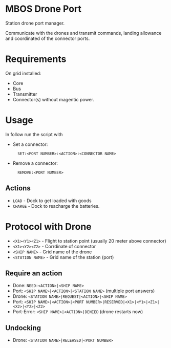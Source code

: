 # MBOS Drone Port
Station drone port manager.

Communicate with the drones and transmit commands, landing allowance and coordinated of the connector ports.


# Requirements
On grid installed:
* Core
* Bus
* Transmitter
* Connector(s) without magentic power.

# Usage
In follow run the script with

* Set a connector:

		SET:<PORT NUMBER>:<ACTION>:<CONNECTOR NAME>

* Remove a connector:

		REMOVE:<PORT NUMBER>

## Actions
* `LOAD` - Dock to get loaded with goods
* `CHARGE` - Dock to reacharge the batteries.

# Protocol with Drone

* `<X1><Y1><Z1>` - Flight to station point (usually 20 meter above connector)
* `<X1><Y2><Z2>` - Corrdinate of connector
* `<SHIP NAME>` - Grid name of the drone
* `<STATION NAME>` - Grid name of the station (port)

## Require an action

* Done: `NEED:<ACTION>|<SHIP NAME>`
* Port: `<SHIP NAME>|<ACTION>|<STATION NAME>` (multiple port answers)
* Drone: `<STATION NAME>|REQUEST|<ACTION>|<SHIP NAME>`
* Port: `<SHIP NAME>|<ACTION>|<PORT NUMBER>|RESERVED|<X1>|<Y1>|<Z1>|<X2>|<Y2>|<Z2>`
* Port-Error: `<SHIP NAME>|<ACTION>|DENIED` (drone restarts now)

## Undocking

* Drone: `<STATION NAME>|RELEASED|<PORT NUMBER>`